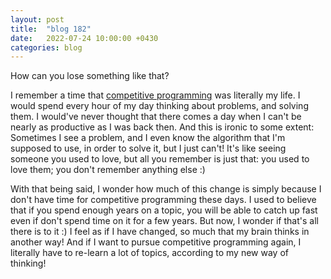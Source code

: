 ```yaml
---
layout: post
title:  "blog 182"
date:   2022-07-24 10:00:00 +0430
categories: blog
---
```


How can you lose something like that?

I remember a time that [competitive programming](https://en.wikipedia.org/wiki/Competitive_programming) was literally my life. I would spend every hour of my day thinking about problems, and solving them. I would've never thought that there comes a day when I can't be nearly as productive as I was back then. And this is ironic to some extent: Sometimes I see a problem, and I even know the algorithm that I'm supposed to use, in order to solve it, but I just can't! It's like seeing someone you used to love, but all you remember is just that: you used to love them; you don't remember anything else :)

With that being said, I wonder how much of this change is simply because I don't have time for competitive programming these days. I used to believe that if you spend enough years on a topic, you will be able to catch up fast even if don't spend time on it for a few years. But now, I wonder if that's all there is to it :) I feel as if I have changed, so much that my brain thinks in another way! And if I want to pursue competitive programming again, I literally have to re-learn a lot of topics, according to my new way of thinking!

